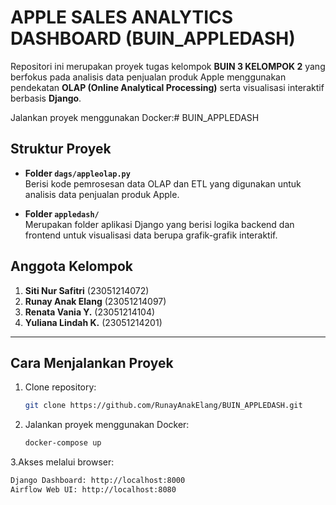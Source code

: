 # APPLE SALES ANALYTICS DASHBOARD (BUIN_APPLEDASH)

Repositori ini merupakan proyek tugas kelompok **BUIN 3 KELOMPOK 2** yang berfokus pada analisis data penjualan produk Apple menggunakan pendekatan **OLAP (Online Analytical Processing)** serta visualisasi interaktif berbasis **Django**.

Jalankan proyek menggunakan Docker:# BUIN_APPLEDASH

## Struktur Proyek

- **Folder `dags/appleolap.py`**  
  Berisi kode pemrosesan data OLAP dan ETL yang digunakan untuk analisis data penjualan produk Apple.

- **Folder `appledash/`**  
  Merupakan folder aplikasi Django yang berisi logika backend dan frontend untuk visualisasi data berupa grafik-grafik interaktif.

## Anggota Kelompok

1. **Siti Nur Safitri** (23051214072)  
2. **Runay Anak Elang** (23051214097)  
3. **Renata Vania Y.** (23051214104)  
4. **Yuliana Lindah K.** (23051214201)

---

## Cara Menjalankan Proyek

1. Clone repository:
   ```bash
   git clone https://github.com/RunayAnakElang/BUIN_APPLEDASH.git
2. Jalankan proyek menggunakan Docker:
   ```bash
   docker-compose up
3.Akses melalui browser:
  ```bash
  Django Dashboard: http://localhost:8000
  Airflow Web UI: http://localhost:8080



